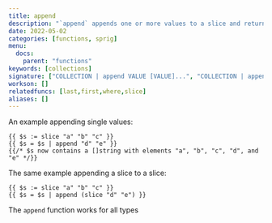```yaml
---
title: append
description: "`append` appends one or more values to a slice and returns the resulting slice."
date: 2022-05-02
categories: [functions, sprig]
menu:
  docs:
    parent: "functions"
keywords: [collections]
signature: ["COLLECTION | append VALUE [VALUE]...", "COLLECTION | append COLLECTION"]
workson: []
relatedfuncs: [last,first,where,slice]
aliases: []
---
```


An example appending single values:

```go-html-template
{{ $s := slice "a" "b" "c" }}
{{ $s = $s | append "d" "e" }}
{{/* $s now contains a []string with elements "a", "b", "c", "d", and "e" */}}

```

The same example appending a slice to a slice:

```go-html-template
{{ $s := slice "a" "b" "c" }}
{{ $s = $s | append (slice "d" "e") }}
```

The `append` function works for all types
